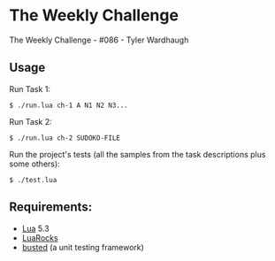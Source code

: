 
# The Weekly Challenge

The Weekly Challenge - #086 - Tyler Wardhaugh

## Usage

Run Task 1:

    $ ./run.lua ch-1 A N1 N2 N3...

Run Task 2:

    $ ./run.lua ch-2 SUDOKO-FILE

Run the project's tests (all the samples from the task descriptions plus some others):

    $ ./test.lua

## Requirements:
*   [Lua](https://www.lua.org/) 5.3
*   [LuaRocks](https://luarocks.org/)
*   [busted](https://olivinelabs.com/busted/) (a unit testing framework)
